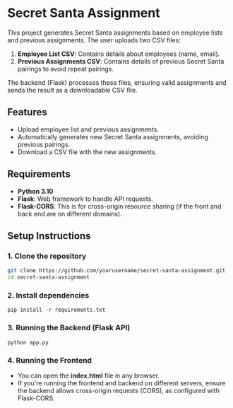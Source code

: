 # Secret Santa Assignment

This project generates Secret Santa assignments based on employee lists and previous assignments. The user uploads two CSV files:

1. **Employee List CSV**: Contains details about employees (name, email).
2. **Previous Assignments CSV**: Contains details of previous Secret Santa pairings to avoid repeat pairings.

The backend (Flask) processes these files, ensuring valid assignments and sends the result as a downloadable CSV file.

## Features

- Upload employee list and previous assignments.
- Automatically generates new Secret Santa assignments, avoiding previous pairings.
- Download a CSV file with the new assignments.
  
## Requirements

- **Python 3.10**
- **Flask**: Web framework to handle API requests.
- **Flask-CORS**: This is for cross-origin resource sharing (if the front and back end are on different domains).

## Setup Instructions

### 1. Clone the repository

```bash
git clone https://github.com/yourusername/secret-santa-assignment.git
cd secret-santa-assignment
```
### 2. Install dependencies
```base
pip install -r requirements.txt
```
### 3. Running the Backend (Flask API)
```base
python app.py
```
### 4. Running the Frontend
 - You can open the **index.html** file in any browser. 
 - If you're running the frontend and backend on different servers, ensure the backend allows cross-origin requests (CORS), as configured with Flask-CORS.
